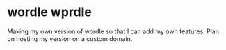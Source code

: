 # wordle wprdle

Making my own version of wordle so that I can add my own features.
Plan on hosting my version on a custom domain.
